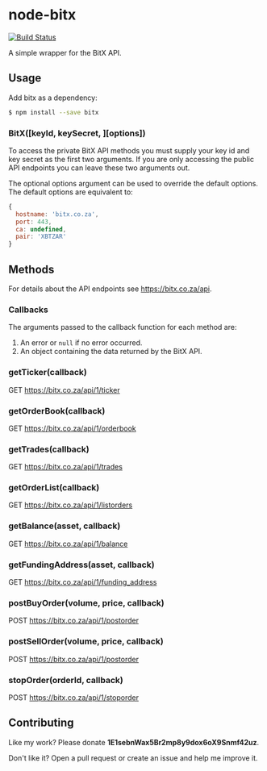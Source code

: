 # node-bitx
[![Build Status](https://travis-ci.org/bausmeier/node-bitx.png)](https://travis-ci.org/bausmeier/node-bitx)

A simple wrapper for the BitX API.

## Usage
Add bitx as a dependency:

```bash
$ npm install --save bitx
```

### BitX([keyId, keySecret, ][options])
To access the private BitX API methods you must supply your key id and key secret as the first two arguments. If you are only accessing the public API endpoints you can leave these two arguments out.

The optional options argument can be used to override the default options. The default options are equivalent to:

```javascript
{
  hostname: 'bitx.co.za',
  port: 443,
  ca: undefined,
  pair: 'XBTZAR'
}
```

## Methods
For details about the API endpoints see https://bitx.co.za/api.

### Callbacks
The arguments passed to the callback function for each method are:

1. An error or `null` if no error occurred.
1. An object containing the data returned by the BitX API.

### getTicker(callback)
GET https://bitx.co.za/api/1/ticker

### getOrderBook(callback)
GET https://bitx.co.za/api/1/orderbook

### getTrades(callback)
GET https://bitx.co.za/api/1/trades

### getOrderList(callback)
GET https://bitx.co.za/api/1/listorders

### getBalance(asset, callback)
GET https://bitx.co.za/api/1/balance

### getFundingAddress(asset, callback)
GET https://bitx.co.za/api/1/funding_address

### postBuyOrder(volume, price, callback)
POST https://bitx.co.za/api/1/postorder

### postSellOrder(volume, price, callback)
POST https://bitx.co.za/api/1/postorder

### stopOrder(orderId, callback)
POST https://bitx.co.za/api/1/stoporder

## Contributing

Like my work? Please donate **1E1sebnWax5Br2mp8y9dox6oX9Snmf42uz**.

Don't like it? Open a pull request or create an issue and help me improve it.
